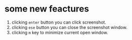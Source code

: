 # some new feactures
1. clicking `enter` button you can click screenshot.
2. clicking `ese` button you can close the screenshot window.
3. clicking `m` key to minimize current open window.
